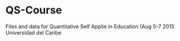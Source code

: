 # QS-Course
Files and data for Quantitative Self Applie in Education (Aug 5-7 2015 Universidad del Caribe
